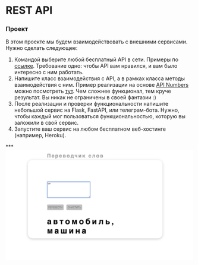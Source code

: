 # REST API
### Проект
В этом проекте мы будем взаимодействовать с внешними сервисами. Нужно сделать следующее:
1. Командой выберите любой бесплатный API в сети. Примеры по [ссылке](https://habr.com/ru/company/macloud/blog/562700). 
Требование одно: чтобы API вам нравился, и вам было интересно с ним работать. 
2. Напишите класс взаимодействия с API, а в рамках класса методы взаимодействия с ним.
Пример реализации на основе [API Numbers](http://numbersapi.com/) можно посмотреть [тут](code-samples/numbers.py). 
Чем сложнее функционал, тем круче результат. Вы никак не ограничены в своей фантазии :)
3. После реализации и проверки функциональности напишите небольшой сервис на Flask, FastAPI, или телеграм-бота.
Нужно, чтобы каждый мог пользоваться функциональностью, которую вы заложили в свой сервис.
4. Запустите ваш сервис на любом бесплатном веб-хостинге (например, Heroku).

***![1](screen.png)<b>
